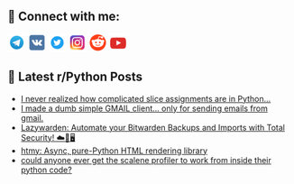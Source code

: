 ## 🔎 Connect with me:
[<img src="https://github.com/bullbesh/bullbesh/blob/main/images/Telegram.png" width="32" height="32" />](https://t.me/bullbesh)
[<img src="https://github.com/bullbesh/bullbesh/blob/main/images/VK.png" width="32" height="32" />](https://vk.com/bullbesh)
[<img src="https://github.com/bullbesh/bullbesh/blob/main/images/Twitter.png" width="32" height="32" />](https://twitter.com/bullbesh1)
[<img src="https://github.com/bullbesh/bullbesh/blob/main/images/Instagram.png" width="32" height="32" />](https://www.instagram.com/bullbesh)
[<img src="https://github.com/bullbesh/bullbesh/blob/main/images/Reddit.png" width="32" height="32" />](https://www.reddit.com/user/bullbesh)
[<img src="https://github.com/bullbesh/bullbesh/blob/main/images/YouTube.png" width="32" height="32" />](https://www.youtube.com/channel/UCtfjRs6uzgq5mfm8S06WTcg)

## 📕 Latest r/Python Posts
<!-- BLOG-POST-LIST:START -->
- [I never realized how complicated slice assignments are in Python...](https://www.reddit.com/r/Python/comments/1fvyu8b/i_never_realized_how_complicated_slice/)
- [I made a dumb simple GMAIL client... only for sending emails from gmail.](https://www.reddit.com/r/Python/comments/1fvxpkj/i_made_a_dumb_simple_gmail_client_only_for/)
- [Lazywarden: Automate your Bitwarden Backups and Imports with Total Security! ☁️🔐🖥️](https://www.reddit.com/r/Python/comments/1fvw58w/lazywarden_automate_your_bitwarden_backups_and/)
- [htmy: Async, pure-Python HTML rendering library](https://www.reddit.com/r/Python/comments/1fvv11p/htmy_async_purepython_html_rendering_library/)
- [could anyone ever get the scalene profiler to work from inside their python code?](https://www.reddit.com/r/Python/comments/1fvuyz4/could_anyone_ever_get_the_scalene_profiler_to/)
<!-- BLOG-POST-LIST:END -->
